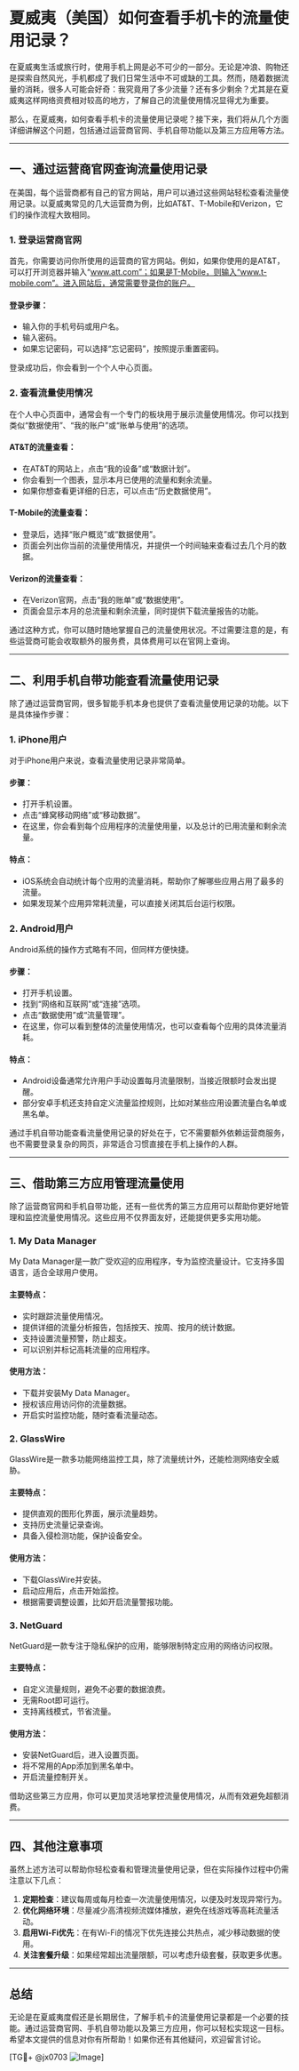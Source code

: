 # 夏威夷（美国）如何查看手机卡的流量使用记录？

在夏威夷生活或旅行时，使用手机上网是必不可少的一部分。无论是冲浪、购物还是探索自然风光，手机都成了我们日常生活中不可或缺的工具。然而，随着数据流量的消耗，很多人可能会好奇：我究竟用了多少流量？还有多少剩余？尤其是在夏威夷这样网络资费相对较高的地方，了解自己的流量使用情况显得尤为重要。

那么，在夏威夷，如何查看手机卡的流量使用记录呢？接下来，我们将从几个方面详细讲解这个问题，包括通过运营商官网、手机自带功能以及第三方应用等方法。

---

## 一、通过运营商官网查询流量使用记录

在美国，每个运营商都有自己的官方网站，用户可以通过这些网站轻松查看流量使用记录。以夏威夷常见的几大运营商为例，比如AT&T、T-Mobile和Verizon，它们的操作流程大致相同。

### 1. 登录运营商官网
首先，你需要访问你所使用的运营商的官方网站。例如，如果你使用的是AT&T，可以打开浏览器并输入“www.att.com”；如果是T-Mobile，则输入“www.t-mobile.com”。进入网站后，通常需要登录你的账户。

#### 登录步骤：
- 输入你的手机号码或用户名。
- 输入密码。
- 如果忘记密码，可以选择“忘记密码”，按照提示重置密码。

登录成功后，你会看到一个个人中心页面。

### 2. 查看流量使用情况
在个人中心页面中，通常会有一个专门的板块用于展示流量使用情况。你可以找到类似“数据使用”、“我的账户”或“账单与使用”的选项。

#### AT&T的流量查看：
- 在AT&T的网站上，点击“我的设备”或“数据计划”。
- 你会看到一个图表，显示本月已使用的流量和剩余流量。
- 如果你想查看更详细的日志，可以点击“历史数据使用”。

#### T-Mobile的流量查看：
- 登录后，选择“账户概览”或“数据使用”。
- 页面会列出你当前的流量使用情况，并提供一个时间轴来查看过去几个月的数据。

#### Verizon的流量查看：
- 在Verizon官网，点击“我的账单”或“数据使用”。
- 页面会显示本月的总流量和剩余流量，同时提供下载流量报告的功能。

通过这种方式，你可以随时随地掌握自己的流量使用状况。不过需要注意的是，有些运营商可能会收取额外的服务费，具体费用可以在官网上查询。

---

## 二、利用手机自带功能查看流量使用记录

除了通过运营商官网，很多智能手机本身也提供了查看流量使用记录的功能。以下是具体操作步骤：

### 1. iPhone用户
对于iPhone用户来说，查看流量使用记录非常简单。

#### 步骤：
- 打开手机设置。
- 点击“蜂窝移动网络”或“移动数据”。
- 在这里，你会看到每个应用程序的流量使用量，以及总计的已用流量和剩余流量。

#### 特点：
- iOS系统会自动统计每个应用的流量消耗，帮助你了解哪些应用占用了最多的流量。
- 如果发现某个应用异常耗流量，可以直接关闭其后台运行权限。

### 2. Android用户
Android系统的操作方式略有不同，但同样方便快捷。

#### 步骤：
- 打开手机设置。
- 找到“网络和互联网”或“连接”选项。
- 点击“数据使用”或“流量管理”。
- 在这里，你可以看到整体的流量使用情况，也可以查看每个应用的具体流量消耗。

#### 特点：
- Android设备通常允许用户手动设置每月流量限制，当接近限额时会发出提醒。
- 部分安卓手机还支持自定义流量监控规则，比如对某些应用设置流量白名单或黑名单。

通过手机自带功能查看流量使用记录的好处在于，它不需要额外依赖运营商服务，也不需要登录复杂的网页，非常适合习惯直接在手机上操作的人群。

---

## 三、借助第三方应用管理流量使用

除了运营商官网和手机自带功能，还有一些优秀的第三方应用可以帮助你更好地管理和监控流量使用情况。这些应用不仅界面友好，还能提供更多实用功能。

### 1. My Data Manager
My Data Manager是一款广受欢迎的应用程序，专为监控流量设计。它支持多国语言，适合全球用户使用。

#### 主要特点：
- 实时跟踪流量使用情况。
- 提供详细的流量分析报告，包括按天、按周、按月的统计数据。
- 支持设置流量预警，防止超支。
- 可以识别并标记高耗流量的应用程序。

#### 使用方法：
- 下载并安装My Data Manager。
- 授权该应用访问你的流量数据。
- 开启实时监控功能，随时查看流量动态。

### 2. GlassWire
GlassWire是一款多功能网络监控工具，除了流量统计外，还能检测网络安全威胁。

#### 主要特点：
- 提供直观的图形化界面，展示流量趋势。
- 支持历史流量记录查询。
- 具备入侵检测功能，保护设备安全。

#### 使用方法：
- 下载GlassWire并安装。
- 启动应用后，点击开始监控。
- 根据需要调整设置，比如开启流量警报功能。

### 3. NetGuard
NetGuard是一款专注于隐私保护的应用，能够限制特定应用的网络访问权限。

#### 主要特点：
- 自定义流量规则，避免不必要的数据浪费。
- 无需Root即可运行。
- 支持离线模式，节省流量。

#### 使用方法：
- 安装NetGuard后，进入设置页面。
- 将不常用的App添加到黑名单中。
- 开启流量控制开关。

借助这些第三方应用，你可以更加灵活地掌控流量使用情况，从而有效避免超额消费。

---

## 四、其他注意事项

虽然上述方法可以帮助你轻松查看和管理流量使用记录，但在实际操作过程中仍需注意以下几点：

1. **定期检查**：建议每周或每月检查一次流量使用情况，以便及时发现异常行为。
2. **优化网络环境**：尽量减少高清视频流媒体播放，避免在线游戏等高耗流量活动。
3. **启用Wi-Fi优先**：在有Wi-Fi的情况下优先连接公共热点，减少移动数据的使用。
4. **关注套餐升级**：如果经常超出流量限额，可以考虑升级套餐，获取更多优惠。

---

## 总结

无论是在夏威夷度假还是长期居住，了解手机卡的流量使用记录都是一个必要的技能。通过运营商官网、手机自带功能以及第三方应用，你可以轻松实现这一目标。希望本文提供的信息对你有所帮助！如果你还有其他疑问，欢迎留言讨论。

[TG💪+ @jx0703 ![Image](https://github.com/user-attachments/assets/dbca1d08-cadb-493c-b0ec-ad6f7a83f270)]